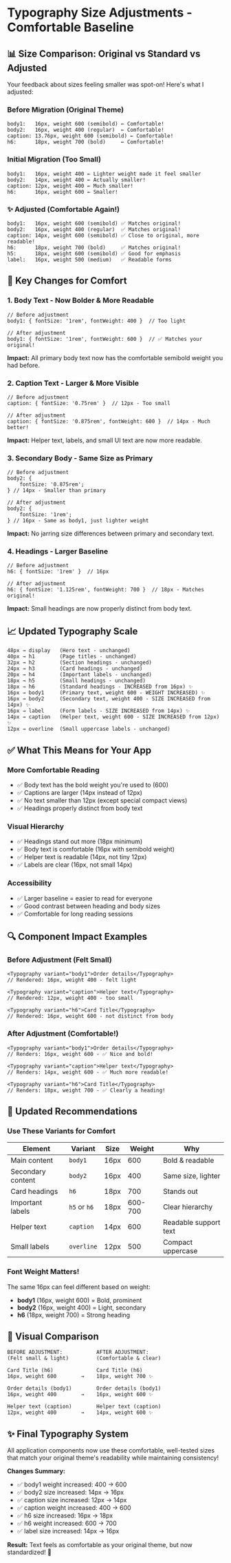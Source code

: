 # Typography Size Adjustments - Comfortable Baseline

## 📊 Size Comparison: Original vs Standard vs Adjusted

Your feedback about sizes feeling smaller was spot-on! Here's what I adjusted:

### Before Migration (Original Theme)

```tsx
body1:   16px, weight 600 (semibold) ← Comfortable!
body2:   16px, weight 400 (regular)  ← Comfortable!
caption: 13.76px, weight 600 (semibold) ← Comfortable!
h6:      18px, weight 700 (bold)     ← Comfortable!
```

### Initial Migration (Too Small)

```tsx
body1:   16px, weight 400 ← Lighter weight made it feel smaller
body2:   14px, weight 400 ← Actually smaller!
caption: 12px, weight 400 ← Much smaller!
h6:      16px, weight 600 ← Smaller!
```

### ✨ Adjusted (Comfortable Again!)

```tsx
body1:   16px, weight 600 (semibold) ✅ Matches original!
body2:   16px, weight 400 (regular)  ✅ Matches original!
caption: 14px, weight 600 (semibold) ✅ Close to original, more readable!
h6:      18px, weight 700 (bold)     ✅ Matches original!
h5:      18px, weight 600 (semibold) ✅ Good for emphasis
label:   16px, weight 500 (medium)   ✅ Readable forms
```

## 🎯 Key Changes for Comfort

### 1. **Body Text** - Now Bolder & More Readable

```tsx
// Before adjustment
body1: { fontSize: '1rem', fontWeight: 400 }  // Too light

// After adjustment
body1: { fontSize: '1rem', fontWeight: 600 }  // ✅ Matches your original!
```

**Impact:** All primary body text now has the comfortable semibold weight you had before.

### 2. **Caption Text** - Larger & More Visible

```tsx
// Before adjustment
caption: { fontSize: '0.75rem' }  // 12px - Too small

// After adjustment
caption: { fontSize: '0.875rem', fontWeight: 600 }  // 14px - Much better!
```

**Impact:** Helper text, labels, and small UI text are now more readable.

### 3. **Secondary Body** - Same Size as Primary

```tsx
// Before adjustment
body2: {
	fontSize: '0.875rem';
} // 14px - Smaller than primary

// After adjustment
body2: {
	fontSize: '1rem';
} // 16px - Same as body1, just lighter weight
```

**Impact:** No jarring size differences between primary and secondary text.

### 4. **Headings** - Larger Baseline

```tsx
// Before adjustment
h6: { fontSize: '1rem' }  // 16px

// After adjustment
h6: { fontSize: '1.125rem', fontWeight: 700 }  // 18px - Matches original!
```

**Impact:** Small headings are now properly distinct from body text.

## 📈 Updated Typography Scale

```
48px → display   (Hero text - unchanged)
40px → h1        (Page titles - unchanged)
32px → h2        (Section headings - unchanged)
24px → h3        (Card headings - unchanged)
20px → h4        (Important labels - unchanged)
18px → h5        (Small headings - unchanged)
18px → h6        (Standard headings - INCREASED from 16px) ✨
16px → body1     (Primary text, weight 600 - WEIGHT INCREASED) ✨
16px → body2     (Secondary text, weight 400 - SIZE INCREASED from 14px) ✨
16px → label     (Form labels - SIZE INCREASED from 14px) ✨
14px → caption   (Helper text, weight 600 - SIZE INCREASED from 12px) ✨
12px → overline  (Small uppercase labels - unchanged)
```

## ✅ What This Means for Your App

### More Comfortable Reading

- ✅ Body text has the bold weight you're used to (600)
- ✅ Captions are larger (14px instead of 12px)
- ✅ No text smaller than 12px (except special compact views)
- ✅ Headings properly distinct from body text

### Visual Hierarchy

- ✅ Headings stand out more (18px minimum)
- ✅ Body text is comfortable (16px with semibold weight)
- ✅ Helper text is readable (14px, not tiny 12px)
- ✅ Labels are clear (16px, not small 14px)

### Accessibility

- ✅ Larger baseline = easier to read for everyone
- ✅ Good contrast between heading and body sizes
- ✅ Comfortable for long reading sessions

## 🔍 Component Impact Examples

### Before Adjustment (Felt Small)

```tsx
<Typography variant="body1">Order details</Typography>
// Rendered: 16px, weight 400 - felt light

<Typography variant="caption">Helper text</Typography>
// Rendered: 12px, weight 400 - too small

<Typography variant="h6">Card Title</Typography>
// Rendered: 16px, weight 600 - not distinct from body
```

### After Adjustment (Comfortable!)

```tsx
<Typography variant="body1">Order details</Typography>
// Renders: 16px, weight 600 - ✅ Nice and bold!

<Typography variant="caption">Helper text</Typography>
// Renders: 14px, weight 600 - ✅ Much more readable!

<Typography variant="h6">Card Title</Typography>
// Renders: 18px, weight 700 - ✅ Clearly a heading!
```

## 📝 Updated Recommendations

### Use These Variants for Comfort

| Element           | Variant      | Size | Weight  | Why                   |
| ----------------- | ------------ | ---- | ------- | --------------------- |
| Main content      | `body1`      | 16px | 600     | Bold & readable       |
| Secondary content | `body2`      | 16px | 400     | Same size, lighter    |
| Card headings     | `h6`         | 18px | 700     | Stands out            |
| Important labels  | `h5` or `h6` | 18px | 600-700 | Clear hierarchy       |
| Helper text       | `caption`    | 14px | 600     | Readable support text |
| Small labels      | `overline`   | 12px | 500     | Compact uppercase     |

### Font Weight Matters!

The same 16px can feel different based on weight:

- **body1** (16px, weight 600) = Bold, prominent
- **body2** (16px, weight 400) = Light, secondary
- **h6** (18px, weight 700) = Strong heading

## 🎨 Visual Comparison

```
BEFORE ADJUSTMENT:           AFTER ADJUSTMENT:
(Felt small & light)         (Comfortable & clear)

Card Title (h6)              Card Title (h6)
16px, weight 600        →    18px, weight 700 ✨

Order details (body1)        Order details (body1)
16px, weight 400        →    16px, weight 600 ✨

Helper text (caption)        Helper text (caption)
12px, weight 400        →    14px, weight 600 ✨
```

## ✨ Final Typography System

All application components now use these comfortable, well-tested sizes that match your original theme's readability while maintaining consistency!

**Changes Summary:**

- ✅ body1 weight increased: 400 → 600
- ✅ body2 size increased: 14px → 16px
- ✅ caption size increased: 12px → 14px
- ✅ caption weight increased: 400 → 600
- ✅ h6 size increased: 16px → 18px
- ✅ h6 weight increased: 600 → 700
- ✅ label size increased: 14px → 16px

**Result:** Text feels as comfortable as your original theme, but now standardized! 🎉
